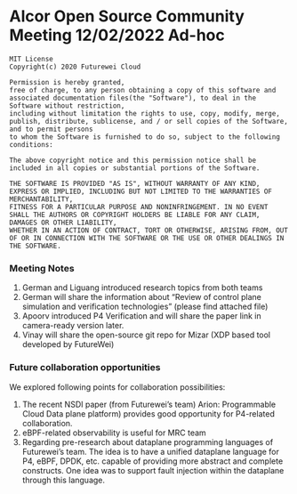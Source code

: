 # Alcor Open Source Community Meeting 12/02/2022 Ad-hoc


    MIT License
    Copyright(c) 2020 Futurewei Cloud

    Permission is hereby granted,
    free of charge, to any person obtaining a copy of this software and associated documentation files(the "Software"), to deal in the Software without restriction,
    including without limitation the rights to use, copy, modify, merge, publish, distribute, sublicense, and / or sell copies of the Software, and to permit persons
    to whom the Software is furnished to do so, subject to the following conditions:

    The above copyright notice and this permission notice shall be included in all copies or substantial portions of the Software.

    THE SOFTWARE IS PROVIDED "AS IS", WITHOUT WARRANTY OF ANY KIND, EXPRESS OR IMPLIED, INCLUDING BUT NOT LIMITED TO THE WARRANTIES OF MERCHANTABILITY,
    FITNESS FOR A PARTICULAR PURPOSE AND NONINFRINGEMENT. IN NO EVENT SHALL THE AUTHORS OR COPYRIGHT HOLDERS BE LIABLE FOR ANY CLAIM, DAMAGES OR OTHER LIABILITY,
    WHETHER IN AN ACTION OF CONTRACT, TORT OR OTHERWISE, ARISING FROM, OUT OF OR IN CONNECTION WITH THE SOFTWARE OR THE USE OR OTHER DEALINGS IN THE SOFTWARE.

### Meeting Notes

1. German and Liguang introduced research topics from both teams
2. German will share the information about “Review of control plane simulation and verification technologies” (please find attached file)
3. Apoorv introduced P4 Verification and will share the paper link in camera-ready version later.
4. Vinay will share the open-source git repo for Mizar (XDP based tool developed by FutureWei)

### Future collaboration opportunities 
We explored following points for collaboration possibilities:
1. The recent NSDI paper (from Futurewei’s team) Arion: Programmable Cloud Data plane platform) provides good opportunity for P4-related collaboration. 
2. eBPF-related observability is useful for MRC team
3. Regarding pre-research about dataplane programming languages of Futurewei’s team. The idea is to have a unified dataplane language for P4, eBPF, DPDK, etc. capable of providing more abstract and complete constructs. One idea was to support fault injection within the dataplane through this language.
